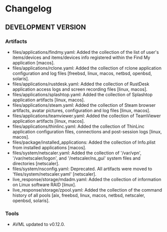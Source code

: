 # Changelog

## DEVELOPMENT VERSION

### Artifacts

- files/applications/findmy.yaml: Added the collection of the list of user's items/devices and items/devices info registered within the Find My application [macos].
- files/applications/rclone.yaml: Added the collection of rclone application configuration and log files [freebsd, linux, macos, netbsd, openbsd, solaris].
- files/applications/rustdesk.yaml: Added the collection of RustDesk application access logs and screen recording files [linux, macos].
- files/applications/splashtop.yaml: Added the collection of Splashtop application artifacts [linux, macos].
- files/applications/steam.yaml: Added the collection of Steam browser artifacts, avatar pictures, configuration and log files [linux, macos].
- files/applications/teamviewer.yaml: Added the collection of TeamViewer application artifacts [linux, macos].
- files/applications/thinlinc.yaml: Added the collection of ThinLinc application configuration files, connections and post-session logs [linux, macos].
- files/package/installed_applications: Added the collection of Info.plist from installed applications [macos].
- files/system/netscaler.yaml: Added the collection of '/var/vpn', '/var/netscaler/logon', and '/netscaler/ns_gui' system files and directories [netscaler].
- files/system/nsconfig.yaml: Deprecated. All artifacts were moved to 'files/system/netscaler.yaml' [netscaler].
- live_response/storage/mdadm.yaml: Added the collection of information on Linux software RAID [linux].
- live_response/storage/zpool.yaml: Added the collection of the command history of all pools [aix, freebsd, linux, macos, netbsd, netscaler, openbsd, solaris].

### Tools

- AVML updated to v0.12.0.